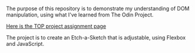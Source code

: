 The purpose of this repository is to demonstrate my understanding of DOM manipulation, using what I've learned from 
The Odin Project.

[Here is the TOP project assignment page](https://www.theodinproject.com/lessons/foundations-etch-a-sketch)

The project is to create an Etch-a-Sketch that is                       adjustable, using Flexbox and JavaScript.
